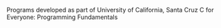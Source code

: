 Programs developed as part of University of California, Santa Cruz C for Everyone: Programming Fundamentals
